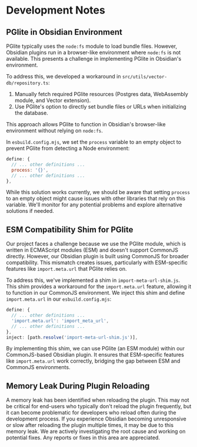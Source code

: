 # Development Notes

## PGlite in Obsidian Environment

PGlite typically uses the `node:fs` module to load bundle files. However, Obsidian plugins run in a browser-like environment where `node:fs` is not available. This presents a challenge in implementing PGlite in Obsidian's environment.

To address this, we developed a workaround in `src/utils/vector-db/repository.ts`:

1. Manually fetch required PGlite resources (Postgres data, WebAssembly module, and Vector extension).
2. Use PGlite's option to directly set bundle files or URLs when initializing the database.

This approach allows PGlite to function in Obsidian's browser-like environment without relying on `node:fs`.

In `esbuild.config.mjs`, we set the `process` variable to an empty object to prevent PGlite from detecting a Node environment:

```javascript:esbuild.config.mjs
define: {
  // ... other definitions ...
  process: '{}',
  // ... other definitions ...
},
```

While this solution works currently, we should be aware that setting `process` to an empty object might cause issues with other libraries that rely on this variable. We'll monitor for any potential problems and explore alternative solutions if needed.

## ESM Compatibility Shim for PGlite

Our project faces a challenge because we use the PGlite module, which is written in ECMAScript modules (ESM) and doesn't support CommonJS directly. However, our Obsidian plugin is built using CommonJS for broader compatibility. This mismatch creates issues, particularly with ESM-specific features like `import.meta.url` that PGlite relies on.

To address this, we've implemented a shim in `import-meta-url-shim.js`. This shim provides a workaround for the `import.meta.url` feature, allowing it to function in our CommonJS environment. We inject this shim and define `import.meta.url` in our `esbuild.config.mjs`:

```javascript:esbuild.config.mjs
define: {
  // ... other definitions ...
  'import.meta.url': 'import_meta_url',
  // ... other definitions ...
},
inject: [path.resolve('import-meta-url-shim.js')],
```

By implementing this shim, we can use PGlite (an ESM module) within our CommonJS-based Obsidian plugin. It ensures that ESM-specific features like `import.meta.url` work correctly, bridging the gap between ESM and CommonJS environments.

## Memory Leak During Plugin Reloading

A memory leak has been identified when reloading the plugin. This may not be critical for end-users who typically don't reload the plugin frequently, but it can become problematic for developers who reload often during the development process. If you experience Obsidian becoming unresponsive or slow after reloading the plugin multiple times, it may be due to this memory leak. We are actively investigating the root cause and working on potential fixes. Any reports or fixes in this area are appreciated.